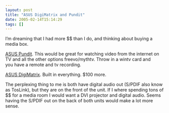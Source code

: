 ```yaml
---
layout: post
title: "ASUS DigiMatrix and Pundit"
date: 2005-02-14T15:14:29
tags: []
---
```


<p>I&#8217;m dreaming that I had more $$ than I do, and thinking about buying a media box.</p>

<p><a href="http://www.asus.com/products/desktop/pundit/overview.htm"><span class="caps">ASUS</span> Pundit</a>.  This would be great for watching video from the internet  on TV and all the other options freevo/mythtv.  Throw in a wintv card and <br />you have a remote and tv recording.</p>

<p><a href="http://www.asus.com/products/desktop/digimatrix/overview.htm"><span class="caps">ASUS</span> DigiMatrix</a>.  Built in everything.  $100 more.</p>

<p>The perplexing thing to me is both have digital audio out (S/<span class="caps">PDIF</span> also know as TosLink), but they are on the front of the unit.  If I where spending tons of $$ for a media room I would want a <span class="caps">DVI</span> projector and digital audio.  Seems having the S/<span class="caps">PDIF</span> out on the back of both units would make a lot more sense.</p>
